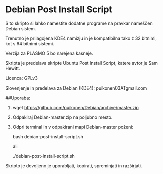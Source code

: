 Debian Post Install Script
==========================

S to skripto si lahko namestite dodatne programe na pravkar nameščen Debian sistem. 

Trenutno je prilagojena KDE4 namizju in je kompatibilna tako z 32 bitnimi, kot s 64 bitnimi sistemi. 

Verzija za PLASMO 5 bo narejena kasneje.

Skripta je predelava skripte Ubuntu Post Install Script, katere avtor je Sam Hewitt.


Licenca: GPLv3

Slovenjenje in predelava za Debian (KDE4): puikonen03ATgmail.com



##Uporaba:

1. wget https://github.com/puikonen/Debian/archive/master.zip
2. Odpakiraj Debian-master.zip na poljubno mesto.
3. Odpri terminal in v odpakirani mapi Debian-master poženi:

    bash debian-post-install-script.sh
	
	ali
	
	./debian-post-install-script.sh





Skripto je dovoljeno je uporabljati, kopirati, spreminjati in razširjati.
